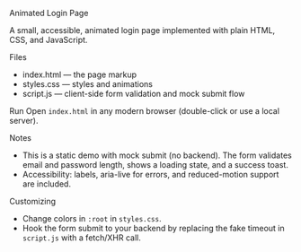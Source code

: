 Animated Login Page

A small, accessible, animated login page implemented with plain HTML, CSS, and JavaScript.

Files
- index.html — the page markup
- styles.css — styles and animations
- script.js — client-side form validation and mock submit flow

Run
Open `index.html` in any modern browser (double-click or use a local server).

Notes
- This is a static demo with mock submit (no backend). The form validates email and password length, shows a loading state, and a success toast.
- Accessibility: labels, aria-live for errors, and reduced-motion support are included.

Customizing
- Change colors in `:root` in `styles.css`.
- Hook the form submit to your backend by replacing the fake timeout in `script.js` with a fetch/XHR call.
